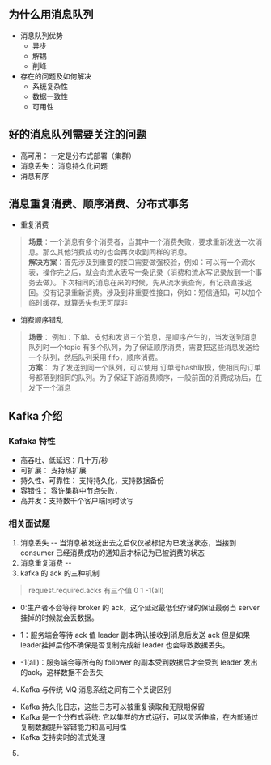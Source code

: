 ## 为什么用消息队列
- 消息队列优势
    - 异步
    - 解耦
    - 削峰
- 存在的问题及如何解决
    - 系统复杂性
    - 数据一致性
    - 可用性

## 好的消息队列需要关注的问题
- 高可用： 一定是分布式部署（集群）
- 消息丢失： 消息持久化问题
- 消息有序

## 消息重复消费、顺序消费、分布式事务
- 重复消费
> **场景**：一个消息有多个消费者，当其中一个消费失败，要求重新发送一次消息。那么其他消费成功的也会再次收到同样的消息。</br>
> **解决方案**：首先涉及到重要的接口需要做强校验，例如：可以有一个流水表，操作完之后，就会向流水表写一条记录（消费和流水写记录放到一个事务去做）。下次相同的消息在来的时候，先从流水表查询，有记录直接返回。没有记录重新消费。涉及到非重要性接口，例如：短信通知，可以加个临时缓存，就算丢失也无可厚非

- 消费顺序错乱
> **场景**： 例如：下单、支付和发货三个消息，是顺序产生的，当发送到消息队列时一个topic 有多个队列，为了保证顺序消费，需要把这些消息发送给 一个队列，然后队列采用 fifo，顺序消费。 </br>
> **方案**： 为了发送到同一个队列，可以使用 订单号hash取模，使相同的订单号都落到相同的队列。为了保证下游消费顺序，一般前面的消费成功后，在发下一个消息


## Kafka 介绍

### Kafaka 特性
- 高吞吐、低延迟：几十万/秒
- 可扩展： 支持热扩展
- 持久性、可靠性： 支持持久化，支持数据备份
- 容错性： 容许集群中节点失败，
- 高并发：支持数千个客户端同时读写
### 相关面试题
1. 消息丢失 -- 当消息被发送出去之后仅仅被标记为已发送状态，当接到 consumer 已经消费成功的通知后才标记为已被消费的状态
1. 消息重复消费 -- 
1. kafka 的 ack 的三种机制
> request.required.acks 有三个值 0 1 -1(all)

- 0:生产者不会等待 broker 的 ack，这个延迟最低但存储的保证最弱当 server 挂掉的时候就会丢数据。

- 1：服务端会等待 ack 值 leader 副本确认接收到消息后发送 ack 但是如果 leader挂掉后他不确保是否复制完成新 leader 也会导致数据丢失。

- -1(all)：服务端会等所有的 follower 的副本受到数据后才会受到 leader 发出的ack，这样数据不会丢失
4. Kafka 与传统 MQ 消息系统之间有三个关键区别 
- Kafka 持久化日志，这些日志可以被重复读取和无限期保留
- Kafka 是一个分布式系统: 它以集群的方式运行，可以灵活伸缩，在内部通过复制数据提升容错能力和高可用性
- Kafka 支持实时的流式处理
5. 